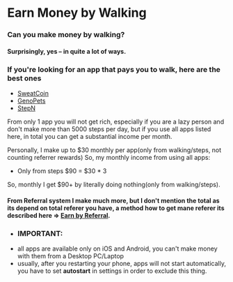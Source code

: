 # Earn Money by Walking


### Can you make money by walking?
#### Surprisingly, yes – in quite a lot of ways.

### If you're looking for an app that pays you to walk, here are the best ones
- [SweatCoin](https://eliteurl.com/SweatCoin)
- [GenoPets](https://www.genopets.me/)
- [StepN](https://stepn.com/)

From only 1 app you will not get rich, especially if you are a lazy person and don't make more than 5000 steps per day, but if you use all apps listed here, in total you can get a substantial income per month.

Personally, I make up to $30 monthly per app(only from walking/steps, not counting referrer rewards)
So, my monthly income from using all apps:
- Only from steps $90 = $30 * 3

So, monthly I get $90+ by literally doing nothing(only from walking/steps).

#### From Referral system I make much more, but I don't mention the total as its depend on total referer you have, a method how to get mane referer its described here => [Earn by Referral](https://github.com/AutoBotKit/OnlineMoneyMaker/blob/main/EarnByReferral.md).

* ### IMPORTANT:
- all apps are available only on iOS and Android, you can't make money with them from a Desktop PC/Laptop
- usually, after you restarting your phone, apps will not start automatically, you have to set **autostart** in settings in order to exclude this thing.

